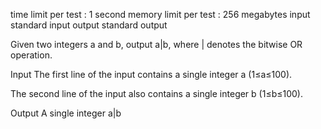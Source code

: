 time limit per test : 1 second
memory limit per test : 256 megabytes
input standard input
output standard output

Given two integers a and b, output a|b, where | denotes the bitwise OR operation.

Input
The first line of the input contains a single integer a (1≤a≤100).

The second line of the input also contains a single integer b (1≤b≤100).

Output
A single integer a|b